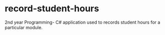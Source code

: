 # record-student-hours
2nd year Programming- C# application used to records student hours for a particular module.
